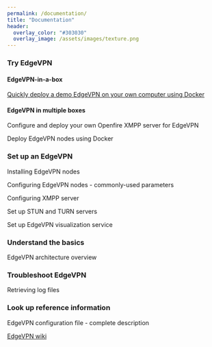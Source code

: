 ```yaml
---
permalink: /documentation/
title: "Documentation"
header:
  overlay_color: "#303030"
  overlay_image: /assets/images/texture.png
---
```


### Try EdgeVPN

#### EdgeVPN-in-a-box

[Quickly deploy a demo EdgeVPN on your own computer using Docker](/edgevpninabox)

#### EdgeVPN in multiple boxes

Configure and deploy your own Openfire XMPP server for EdgeVPN

Deploy EdgeVPN nodes using Docker

### Set up an EdgeVPN

Installing EdgeVPN nodes

Configuring EdgeVPN nodes - commonly-used parameters 

Configuring XMPP server

Set up STUN and TURN servers

Set up EdgeVPN visualization service

### Understand the basics 

EdgeVPN architecture overview

### Troubleshoot EdgeVPN

Retrieving log files

### Look up reference information

EdgeVPN configuration file - complete description

[EdgeVPN wiki](https://github.com/EdgeVPN/edgevpn.github.io/wiki)




